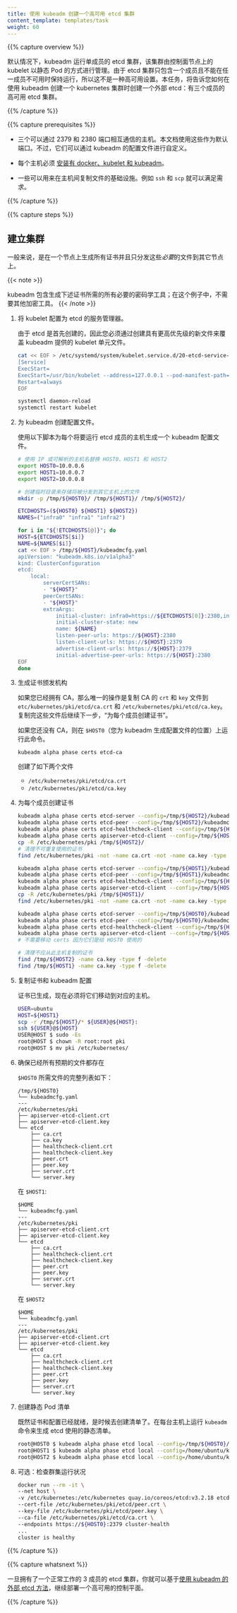 ```yaml
---
title: 使用 kubeadm 创建一个高可用 etcd 集群
content_template: templates/task
weight: 60
--- 
```


<!--
---
reviewers:
- sig-cluster-lifecycle
title: Set up a High Availability etcd cluster with kubeadm
content_template: templates/task
weight: 60
---
-->

{{% capture overview %}}

<!--
Kubeadm defaults to running a single member etcd cluster in a static pod managed
by the kubelet on the control plane node. This is not a high availability setup
as the etcd cluster contains only one member and cannot sustain any members
becoming unavailable. This task walks through the process of creating a high
availability etcd cluster of three members that can be used as an external etcd
when using kubeadm to set up a kubernetes cluster. 
-->
默认情况下，kubeadm 运行单成员的 etcd 集群，该集群由控制面节点上的 kubelet 以静态 Pod 的方式进行管理。由于 etcd 集群只包含一个成员且不能在任一成员不可用时保持运行，所以这不是一种高可用设置。本任务，将告诉您如何在使用 kubeadm 创建一个 kubernetes 集群时创建一个外部 etcd：有三个成员的高可用 etcd 集群。

{{% /capture %}}

{{% capture prerequisites %}}

<!--
* Three hosts that can talk to each other over ports 2379 and 2380. This document assumes these default ports. However, they are configurable through the kubeadm config file. 
-->
* 三个可以通过 2379 和 2380 端口相互通信的主机。本文档使用这些作为默认端口。不过，它们可以通过 kubeadm 的配置文件进行自定义。

<!--
* Each host must [have docker, kubelet, and kubeadm installed][toolbox]. 
-->
* 每个主机必须 [安装有 docker、kubelet 和 kubeadm][工具箱]。

<!--
* Some infrastructure to copy files between hosts. For example `ssh` and `scp` can satisfy this requirement. 
-->
* 一些可以用来在主机间复制文件的基础设施。例如 `ssh` 和 `scp` 就可以满足需求。

<!--
[toolbox]: /docs/setup/production-environment/tools/kubeadm/install-kubeadm/
-->
[工具箱]: /docs/setup/production-environment/tools/kubeadm/install-kubeadm/

{{% /capture %}}

{{% capture steps %}}

<!--
## Setting up the cluster 
-->
## 建立集群

<!--
The general approach is to generate all certs on one node and only distribute the *necessary* files to the other nodes. 
-->
一般来说，是在一个节点上生成所有证书并且只分发这些*必要*的文件到其它节点上。

{{< note >}}
<!--
kubeadm contains all the necessary crytographic machinery to generate the certificates described below; no other cryptographic tooling is required for this example. 
-->
kubeadm 包含生成下述证书所需的所有必要的密码学工具；在这个例子中，不需要其他加密工具。
{{< /note >}}

<!--
1. Configure the kubelet to be a service manager for etcd.

    Since etcd was created first, you must override the service priority by creating a new unit file
    that has higher precedence than the kubeadm-provided kubelet unit file.
-->
1. 将 kubelet 配置为 etcd 的服务管理器。

    由于 etcd 是首先创建的，因此您必须通过创建具有更高优先级的新文件来覆盖 kubeadm 提供的 kubelet 单元文件。

    ```sh
    cat << EOF > /etc/systemd/system/kubelet.service.d/20-etcd-service-manager.conf
    [Service]
    ExecStart=
    ExecStart=/usr/bin/kubelet --address=127.0.0.1 --pod-manifest-path=/etc/kubernetes/manifests --allow-privileged=true
    Restart=always
    EOF

    systemctl daemon-reload
    systemctl restart kubelet
    ```

    <!--
    1.Create configuration files for kubeadm.
    
        Generate one kubeadm configuration file for each host that will have an etcd
        member running on it using the following script. 
    -->

1. 为 kubeadm 创建配置文件。

    使用以下脚本为每个将要运行 etcd 成员的主机生成一个 kubeadm 配置文件。
    
    <!--
    ```sh
    # Update HOST0, HOST1, and HOST2 with the IPs or resolvable names of your hosts
    export HOST0=10.0.0.6
    export HOST1=10.0.0.7
    export HOST2=10.0.0.8

    # Create temp directories to store files that will end up on other hosts.
    mkdir -p /tmp/${HOST0}/ /tmp/${HOST1}/ /tmp/${HOST2}/

    ETCDHOSTS=(${HOST0} ${HOST1} ${HOST2})
    NAMES=("infra0" "infra1" "infra2")

    for i in "${!ETCDHOSTS[@]}"; do
    HOST=${ETCDHOSTS[$i]}
    NAME=${NAMES[$i]}
    cat << EOF > /tmp/${HOST}/kubeadmcfg.yaml
    apiVersion: "kubeadm.k8s.io/v1alpha3"
    kind: ClusterConfiguration
    etcd:
        local:
            serverCertSANs:
            - "${HOST}"
            peerCertSANs:
            - "${HOST}"
            extraArgs:
                initial-cluster: infra0=https://${ETCDHOSTS[0]}:2380,infra1=https://${ETCDHOSTS[1]}:2380,infra2=https://${ETCDHOSTS[2]}:2380
                initial-cluster-state: new
                name: ${NAME}
                listen-peer-urls: https://${HOST}:2380
                listen-client-urls: https://${HOST}:2379
                advertise-client-urls: https://${HOST}:2379
                initial-advertise-peer-urls: https://${HOST}:2380
    EOF
    done
    ``` 
    -->
    ```sh
    # 使用 IP 或可解析的主机名替换 HOST0、HOST1 和 HOST2
    export HOST0=10.0.0.6
    export HOST1=10.0.0.7
    export HOST2=10.0.0.8
    
    # 创建临时目录来存储将被分发到其它主机上的文件
    mkdir -p /tmp/${HOST0}/ /tmp/${HOST1}/ /tmp/${HOST2}/
    
    ETCDHOSTS=(${HOST0} ${HOST1} ${HOST2})
    NAMES=("infra0" "infra1" "infra2")
    
    for i in "${!ETCDHOSTS[@]}"; do
    HOST=${ETCDHOSTS[$i]}
    NAME=${NAMES[$i]}
    cat << EOF > /tmp/${HOST}/kubeadmcfg.yaml
    apiVersion: "kubeadm.k8s.io/v1alpha3"
    kind: ClusterConfiguration
    etcd:
        local:
            serverCertSANs:
            - "${HOST}"
            peerCertSANs:
            - "${HOST}"
            extraArgs:
                initial-cluster: infra0=https://${ETCDHOSTS[0]}:2380,infra1=https://${ETCDHOSTS[1]}:2380,infra2=https://${ETCDHOSTS[2]}:2380
                initial-cluster-state: new
                name: ${NAME}
                listen-peer-urls: https://${HOST}:2380
                listen-client-urls: https://${HOST}:2379
                advertise-client-urls: https://${HOST}:2379
                initial-advertise-peer-urls: https://${HOST}:2380
    EOF
    done
    ```

    <!--
    1.Generate the certificate authority

        If you already have a CA then the only action that is copying the CA's `crt` and
        `key` file to `/etc/kubernetes/pki/etcd/ca.crt` and
        `/etc/kubernetes/pki/etcd/ca.key`. After those files have been copied,
        proceed to the next step, "Create certificates for each member". 
    -->
1. 生成证书颁发机构

    如果您已经拥有 CA，那么唯一的操作是复制 CA 的 `crt` 和 `key` 文件到 `etc/kubernetes/pki/etcd/ca.crt` 和 `/etc/kubernetes/pki/etcd/ca.key`。复制完这些文件后继续下一步，“为每个成员创建证书”。

    <!--
    If you do not already have a CA then run this command on `$HOST0` (where you generated the configuration files for kubeadm). 
    -->
    如果您还没有 CA，则在 `$HOST0`（您为 kubeadm 生成配置文件的位置）上运行此命令。

    ```
    kubeadm alpha phase certs etcd-ca
    ```

    <!--
    This creates two files 
    -->
    创建了如下两个文件

    - `/etc/kubernetes/pki/etcd/ca.crt`
    - `/etc/kubernetes/pki/etcd/ca.key`

    <!--
    1. Create certificates for each member 
    -->
1. 为每个成员创建证书

    <!--
    ```sh
    kubeadm alpha phase certs etcd-server --config=/tmp/${HOST2}/kubeadmcfg.yaml
    kubeadm alpha phase certs etcd-peer --config=/tmp/${HOST2}/kubeadmcfg.yaml
    kubeadm alpha phase certs etcd-healthcheck-client --config=/tmp/${HOST2}/kubeadmcfg.yaml
    kubeadm alpha phase certs apiserver-etcd-client --config=/tmp/${HOST2}/kubeadmcfg.yaml
    cp -R /etc/kubernetes/pki /tmp/${HOST2}/
    # cleanup non-reusable certificates
    find /etc/kubernetes/pki -not -name ca.crt -not -name ca.key -type f -delete

    kubeadm alpha phase certs etcd-server --config=/tmp/${HOST1}/kubeadmcfg.yaml
    kubeadm alpha phase certs etcd-peer --config=/tmp/${HOST1}/kubeadmcfg.yaml
    kubeadm alpha phase certs etcd-healthcheck-client --config=/tmp/${HOST1}/kubeadmcfg.yaml
    kubeadm alpha phase certs apiserver-etcd-client --config=/tmp/${HOST1}/kubeadmcfg.yaml
    cp -R /etc/kubernetes/pki /tmp/${HOST1}/
    find /etc/kubernetes/pki -not -name ca.crt -not -name ca.key -type f -delete

    kubeadm alpha phase certs etcd-server --config=/tmp/${HOST0}/kubeadmcfg.yaml
    kubeadm alpha phase certs etcd-peer --config=/tmp/${HOST0}/kubeadmcfg.yaml
    kubeadm alpha phase certs etcd-healthcheck-client --config=/tmp/${HOST0}/kubeadmcfg.yaml
    kubeadm alpha phase certs apiserver-etcd-client --config=/tmp/${HOST0}/kubeadmcfg.yaml
    # No need to move the certs because they are for HOST0

    # clean up certs that should not be copied off this host
    find /tmp/${HOST2} -name ca.key -type f -delete
    find /tmp/${HOST1} -name ca.key -type f -delete
    ``` 
    -->
    ```sh
    kubeadm alpha phase certs etcd-server --config=/tmp/${HOST2}/kubeadmcfg.yaml
    kubeadm alpha phase certs etcd-peer --config=/tmp/${HOST2}/kubeadmcfg.yaml
    kubeadm alpha phase certs etcd-healthcheck-client --config=/tmp/${HOST2}/kubeadmcfg.yaml
    kubeadm alpha phase certs apiserver-etcd-client --config=/tmp/${HOST2}/kubeadmcfg.yaml
    cp -R /etc/kubernetes/pki /tmp/${HOST2}/
    # 清理不可重复使用的证书
    find /etc/kubernetes/pki -not -name ca.crt -not -name ca.key -type f -delete

    kubeadm alpha phase certs etcd-server --config=/tmp/${HOST1}/kubeadmcfg.yaml
    kubeadm alpha phase certs etcd-peer --config=/tmp/${HOST1}/kubeadmcfg.yaml
    kubeadm alpha phase certs etcd-healthcheck-client --config=/tmp/${HOST1}/kubeadmcfg.yaml
    kubeadm alpha phase certs apiserver-etcd-client --config=/tmp/${HOST1}/kubeadmcfg.yaml
    cp -R /etc/kubernetes/pki /tmp/${HOST1}/
    find /etc/kubernetes/pki -not -name ca.crt -not -name ca.key -type f -delete

    kubeadm alpha phase certs etcd-server --config=/tmp/${HOST0}/kubeadmcfg.yaml
    kubeadm alpha phase certs etcd-peer --config=/tmp/${HOST0}/kubeadmcfg.yaml
    kubeadm alpha phase certs etcd-healthcheck-client --config=/tmp/${HOST0}/kubeadmcfg.yaml
    kubeadm alpha phase certs apiserver-etcd-client --config=/tmp/${HOST0}/kubeadmcfg.yaml
    # 不需要移动 certs 因为它们是给 HOST0 使用的

    # 清理不应从此主机复制的证书
    find /tmp/${HOST2} -name ca.key -type f -delete
    find /tmp/${HOST1} -name ca.key -type f -delete
    ``` 

    <!--
    1.Copy certificates and kubeadm configs

        The certificates have been generated and now they must be moved to their
        respective hosts. 
    -->
1. 复制证书和 kubeadm 配置

    证书已生成，现在必须将它们移动到对应的主机。

    ```sh
    USER=ubuntu
    HOST=${HOST1}
    scp -r /tmp/${HOST}/* ${USER}@${HOST}:
    ssh ${USER}@${HOST}
    USER@HOST $ sudo -Es
    root@HOST $ chown -R root:root pki
    root@HOST $ mv pki /etc/kubernetes/
    ```

    <!--
    1.Ensure all expected files exist

        The complete list of required files on `$HOST0` is: 
    -->
1. 确保已经所有预期的文件都存在
   
    `$HOST0` 所需文件的完整列表如下：

    ```
    /tmp/${HOST0}
    └── kubeadmcfg.yaml
    ---
    /etc/kubernetes/pki
    ├── apiserver-etcd-client.crt
    ├── apiserver-etcd-client.key
    └── etcd
        ├── ca.crt
        ├── ca.key
        ├── healthcheck-client.crt
        ├── healthcheck-client.key
        ├── peer.crt
        ├── peer.key
        ├── server.crt
        └── server.key
    ```

    <!--
    On `$HOST1`: 
    -->
    在 `$HOST1`:

    ```
    $HOME
    └── kubeadmcfg.yaml
    ---
    /etc/kubernetes/pki
    ├── apiserver-etcd-client.crt
    ├── apiserver-etcd-client.key
    └── etcd
        ├── ca.crt
        ├── healthcheck-client.crt
        ├── healthcheck-client.key
        ├── peer.crt
        ├── peer.key
        ├── server.crt
        └── server.key
    ``` 

    <!--
    On `$HOST2` 
    -->
    在 `$HOST2`

    ```
    $HOME
    └── kubeadmcfg.yaml
    ---
    /etc/kubernetes/pki
    ├── apiserver-etcd-client.crt
    ├── apiserver-etcd-client.key
    └── etcd
        ├── ca.crt
        ├── healthcheck-client.crt
        ├── healthcheck-client.key
        ├── peer.crt
        ├── peer.key
        ├── server.crt
        └── server.key
    ``` 
    
    <!--
    1.Create the static pod manifests

        Now that the certificates and configs are in place it's time to create the
        manifests. On each host run the `kubeadm` command to generate a static manifest
        for etcd.
    -->
1. 创建静态 Pod 清单

    既然证书和配置已经就绪，是时候去创建清单了。在每台主机上运行 `kubeadm` 命令来生成 etcd 使用的静态清单。

    ```sh
    root@HOST0 $ kubeadm alpha phase etcd local --config=/tmp/${HOST0}/kubeadmcfg.yaml
    root@HOST1 $ kubeadm alpha phase etcd local --config=/home/ubuntu/kubeadmcfg.yaml
    root@HOST2 $ kubeadm alpha phase etcd local --config=/home/ubuntu/kubeadmcfg.yaml
    ``` 
   
    <!--
    1.Optional: Check the cluster health 
    -->
1. 可选：检查群集运行状况

    ```sh
    docker run --rm -it \
    --net host \
    -v /etc/kubernetes:/etc/kubernetes quay.io/coreos/etcd:v3.2.18 etcdctl \
    --cert-file /etc/kubernetes/pki/etcd/peer.crt \
    --key-file /etc/kubernetes/pki/etcd/peer.key \
    --ca-file /etc/kubernetes/pki/etcd/ca.crt \
    --endpoints https://${HOST0}:2379 cluster-health
    ...
    cluster is healthy
    ``` 

{{% /capture %}}

{{% capture whatsnext %}}

<!--
Once your have a working 3 member etcd cluster, you can continue setting up a
highly available control plane using the [external etcd method with
kubeadm](/docs/setup/independent/high-availability/). 
-->
一旦拥有了一个正常工作的 3 成员的 etcd 集群，你就可以基于[使用 kubeadm 的外部 etcd 方法](/docs/setup/independent/high-availability/)，继续部署一个高可用的控制平面。

{{% /capture %}}

